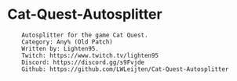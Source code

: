 # Cat-Quest-Autosplitter
		Autosplitter for the game Cat Quest.
		Category: Any% (Old Patch)
		Written by: Lighten95.
		Twitch: https://www.twitch.tv/lighten95
		Discord: https://discord.gg/s9Fvjde
		Github: https://github.com/LWLeijten/Cat-Quest-Autosplitter
